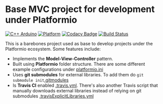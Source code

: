 # Base MVC project for development under Platformio
[![C++ Arduino](https://img.shields.io/badge/c%2B%2B-Arduino%20-red.svg)](https://docs.platformio.org/en/latest/platforms/espressif32.html)
[![Platform](https://img.shields.io/badge/platform-platformio-orange.svg)](https://platformio.org/)
[![Codacy Badge](https://api.codacy.com/project/badge/Grade/c93897649d444454b97d841909065c83)](https://www.codacy.com?utm_source=github.com&amp;utm_medium=referral&amp;utm_content=Melkoroth/Base-MVC-for-Platformio&amp;utm_campaign=Badge_Grade)
[![Build Status](https://travis-ci.com/Melkoroth/Base-MVC-for-Platformio.svg?token=jLXVWnBdCix3QQKg7rsP&branch=master)](https://travis-ci.com/Melkoroth/Base-MVC-for-Platformio)

This is a barebones project used as base to develop projects under the Platformio ecosystem. Some features include:
* Implements the **Model-View-Controller** pattern.
* Built using **Platformio** folder structure. There are some different example configurations under [platformio.ini](platformio.ini)
* Uses **git submodules** for external libraries. To add them do ```git submodule init```[.gitmodules](.gitmodules)
* Is **Travis CI** enabled [.travis.yml](.travis.yml). There's also another Travis script that manually downloads external libraries instead of relying on git submodules [.travisExplicitLibraries.yml](.travisExplicitLibraries.yml)

